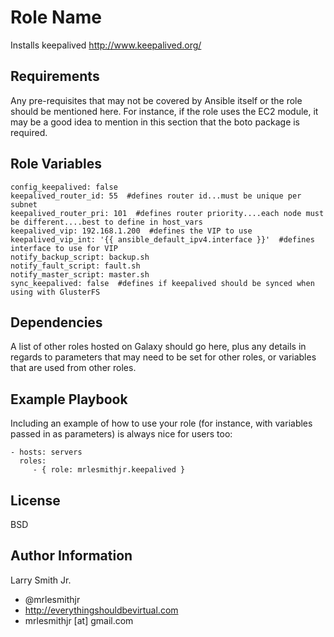 Role Name
=========

Installs keepalived http://www.keepalived.org/

Requirements
------------

Any pre-requisites that may not be covered by Ansible itself or the role should be mentioned here. For instance, if the role uses the EC2 module, it may be a good idea to mention in this section that the boto package is required.

Role Variables
--------------

````
config_keepalived: false
keepalived_router_id: 55  #defines router id...must be unique per subnet
keepalived_router_pri: 101  #defines router priority....each node must be different....best to define in host_vars
keepalived_vip: 192.168.1.200  #defines the VIP to use
keepalived_vip_int: '{{ ansible_default_ipv4.interface }}'  #defines interface to use for VIP
notify_backup_script: backup.sh
notify_fault_script: fault.sh
notify_master_script: master.sh
sync_keepalived: false  #defines if keepalived should be synced when using with GlusterFS
````

Dependencies
------------

A list of other roles hosted on Galaxy should go here, plus any details in regards to parameters that may need to be set for other roles, or variables that are used from other roles.

Example Playbook
----------------

Including an example of how to use your role (for instance, with variables passed in as parameters) is always nice for users too:

    - hosts: servers
      roles:
         - { role: mrlesmithjr.keepalived }

License
-------

BSD

Author Information
------------------

Larry Smith Jr.
- @mrlesmithjr
- http://everythingshouldbevirtual.com
- mrlesmithjr [at] gmail.com
